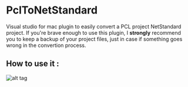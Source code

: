 # PclToNetStandard

Visual studio for mac plugin to easily convert a PCL project NetStandard project. If you're brave enough to use this plugin, I **strongly** recommend you to keep a backup of your project files, just in case if something goes wrong in the convertion process.

## How to use it : 

![alt tag](https://raw.githubusercontent.com/mathieu-clerici/VsPlugin_PclToNetStandard/master/img/demo.png)
